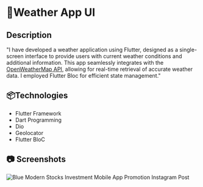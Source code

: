 # 📱Weather App UI
## Description
"I have developed a weather application using Flutter, designed as a single-screen interface to provide users with current weather conditions and additional information. This app seamlessly integrates with the [OpenWeatherMap API](https://openweathermap.org/), allowing for real-time retrieval of accurate weather data. I employed Flutter Bloc for efficient state management."

## 📦Technologies
- Flutter Framework
- Dart Programming
- Dio
- Geolocator
- Flutter BloC

## 📷 Screenshots
![Blue Modern Stocks Investment Mobile App Promotion Instagram Post](https://github.com/aswinmohan24/weather_app_flutter/assets/156991420/64cd0d7b-934e-49c3-8448-96b8a07673a1)

